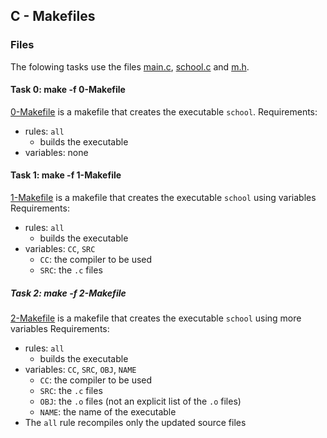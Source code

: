 ## C - Makefiles

### Files
The folowing tasks use the files [main.c](main.c), [school.c](schoo.c) and [m.h](m.h).

#### Task 0: make -f 0-Makefile
[0-Makefile](0-Makefile) is a makefile that creates the executable `school`.
Requirements:
- rules: `all`
	- builds the executable
- variables: none

#### Task 1: make -f 1-Makefile
[1-Makefile](1-Makefile) is a makefile that creates the executable `school` using variables
Requirements:
- rules: `all`
	- builds the executable
- variables: `CC`, `SRC`
	- `CC`: the compiler to be used
	- `SRC`: the `.c` files

##### Task 2: make -f 2-Makefile
[2-Makefile](2-Makefile) is a makefile that creates the executable `school` using more variables
Requirements:
- rules: `all`
	- builds the executable
- variables: `CC`, `SRC`, `OBJ`, `NAME`
	- `CC`: the compiler to be used
	- `SRC`: the `.c` files
	- `OBJ`: the `.o` files (not an explicit list of the `.o` files)
	- `NAME`: the name of the executable
- The `all` rule recompiles only the updated source files
